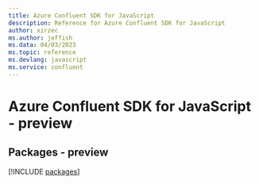 ```yaml
---
title: Azure Confluent SDK for JavaScript
description: Reference for Azure Confluent SDK for JavaScript
author: xirzec
ms.author: jeffish
ms.data: 04/03/2023
ms.topic: reference
ms.devlang: javascript
ms.service: confluent
---
```

# Azure Confluent SDK for JavaScript - preview
## Packages - preview
[!INCLUDE [packages](confluent-index.md)]